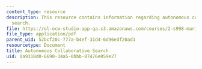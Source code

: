 ```yaml
---
content_type: resource
description: This resource contains information regarding autonomous collaborative
  search.
file: https://ol-ocw-studio-app-qa.s3.amazonaws.com/courses/2-s998-marine-autonomy-sensing-and-communications-spring-2012/0a9318d0669034a50bbb87476e059e27_MIT2_S998S12_Lab09.pdf
file_type: application/pdf
parent_uid: 52bcf20c-777a-b4ef-31d4-6d96edf20ad1
resourcetype: Document
title: Autonomous Collaborative Search
uid: 0a9318d0-6690-34a5-0bbb-87476e059e27
---
```

